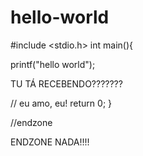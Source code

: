 # hello-world
#include <stdio.h>
int main(){

  printf("hello world");
  
  TU TÁ RECEBENDO???????

// eu amo, eu!
return 0;
}

//endzone


ENDZONE NADA!!!!
